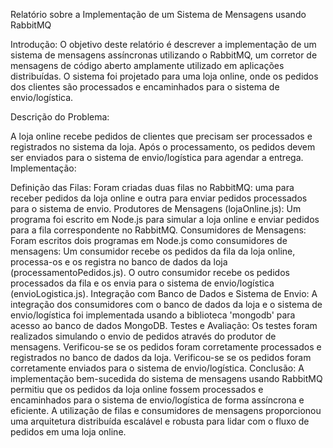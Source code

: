 Relatório sobre a Implementação de um Sistema de Mensagens usando RabbitMQ

Introdução:
O objetivo deste relatório é descrever a implementação de um sistema de mensagens assíncronas utilizando o RabbitMQ, um corretor de mensagens de código aberto amplamente utilizado em aplicações distribuídas. O sistema foi projetado para uma loja online, onde os pedidos dos clientes são processados e encaminhados para o sistema de envio/logística.

Descrição do Problema:

A loja online recebe pedidos de clientes que precisam ser processados e registrados no sistema da loja.
Após o processamento, os pedidos devem ser enviados para o sistema de envio/logística para agendar a entrega.
Implementação:

Definição das Filas:
Foram criadas duas filas no RabbitMQ: uma para receber pedidos da loja online e outra para enviar pedidos processados para o sistema de envio.
Produtores de Mensagens (lojaOnline.js):
Um programa foi escrito em Node.js para simular a loja online e enviar pedidos para a fila correspondente no RabbitMQ.
Consumidores de Mensagens:
Foram escritos dois programas em Node.js como consumidores de mensagens:
Um consumidor recebe os pedidos da fila da loja online, processa-os e os registra no banco de dados da loja (processamentoPedidos.js).
O outro consumidor recebe os pedidos processados da fila e os envia para o sistema de envio/logística (envioLogistica.js).
Integração com Banco de Dados e Sistema de Envio:
A integração dos consumidores com o banco de dados da loja e o sistema de envio/logística foi implementada usando a biblioteca 'mongodb' para acesso ao banco de dados MongoDB.
Testes e Avaliação:
Os testes foram realizados simulando o envio de pedidos através do produtor de mensagens.
Verificou-se se os pedidos foram corretamente processados e registrados no banco de dados da loja.
Verificou-se se os pedidos foram corretamente enviados para o sistema de envio/logística.
Conclusão:
A implementação bem-sucedida do sistema de mensagens usando RabbitMQ permitiu que os pedidos da loja online fossem processados e encaminhados para o sistema de envio/logística de forma assíncrona e eficiente. A utilização de filas e consumidores de mensagens proporcionou uma arquitetura distribuída escalável e robusta para lidar com o fluxo de pedidos em uma loja online.
